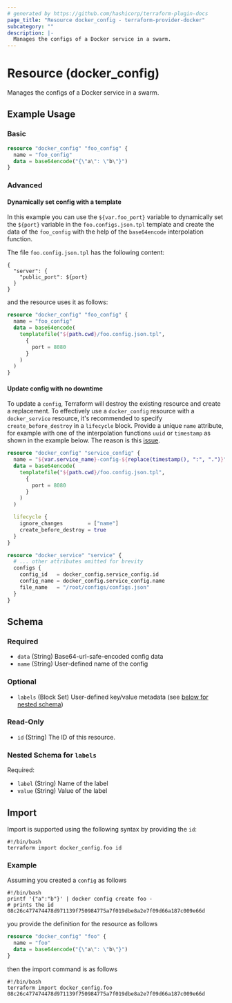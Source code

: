 ```yaml
---
# generated by https://github.com/hashicorp/terraform-plugin-docs
page_title: "Resource docker_config - terraform-provider-docker"
subcategory: ""
description: |-
  Manages the configs of a Docker service in a swarm.
---
```

<!-- Bug: Type and Name are switched -->
# Resource (docker_config)

Manages the configs of a Docker service in a swarm.

## Example Usage

### Basic

```terraform
resource "docker_config" "foo_config" {
  name = "foo_config"
  data = base64encode("{\"a\": \"b\"}")
}
```

### Advanced
#### Dynamically set config with a template
In this example you can use the `${var.foo_port}` variable to dynamically
set the `${port}` variable in the `foo.configs.json.tpl` template and create
the data of the `foo_config` with the help of the `base64encode` interpolation
function.

The file `foo.config.json.tpl` has the following content:

```gojson
{
  "server": {
    "public_port": ${port}
  }
}
```

and the resource uses it as follows:

```terraform
resource "docker_config" "foo_config" {
  name = "foo_config"
  data = base64encode(
    templatefile("${path.cwd}/foo.config.json.tpl",
      {
        port = 8080
      }
    )
  )
}
```

#### Update config with no downtime
To update a `config`, Terraform will destroy the existing resource and create a replacement.
To effectively use a `docker_config` resource with a `docker_service` resource, it's recommended
 to specify `create_before_destroy` in a `lifecycle` block. Provide a unique `name` attribute,
for example with one of the interpolation functions `uuid` or `timestamp` as shown
in the example below. The reason is this [issue](https://github.com/moby/moby/issues/35803).

```terraform
resource "docker_config" "service_config" {
  name = "${var.service_name}-config-${replace(timestamp(), ":", ".")}"
  data = base64encode(
    templatefile("${path.cwd}/foo.config.json.tpl",
      {
        port = 8080
      }
    )
  )

  lifecycle {
    ignore_changes        = ["name"]
    create_before_destroy = true
  }
}

resource "docker_service" "service" {
  # ... other attributes omitted for brevity
  configs {
    config_id   = docker_config.service_config.id
    config_name = docker_config.service_config.name
    file_name   = "/root/configs/configs.json"
  }
}
```

<!-- schema generated by tfplugindocs -->
## Schema

### Required

- `data` (String) Base64-url-safe-encoded config data
- `name` (String) User-defined name of the config

### Optional

- `labels` (Block Set) User-defined key/value metadata (see [below for nested schema](#nestedblock--labels))

### Read-Only

- `id` (String) The ID of this resource.

<a id="nestedblock--labels"></a>
### Nested Schema for `labels`

Required:

- `label` (String) Name of the label
- `value` (String) Value of the label

## Import

Import is supported using the following syntax by providing the `id`:

```shell
#!/bin/bash
terraform import docker_config.foo id
```

### Example

Assuming you created a `config` as follows

```shell
#!/bin/bash
printf '{"a":"b"}' | docker config create foo -
# prints the id 
08c26c477474478d971139f750984775a7f019dbe8a2e7f09d66a187c009e66d
```

you provide the definition for the resource as follows

```terraform
resource "docker_config" "foo" {
  name = "foo"
  data = base64encode("{\"a\": \"b\"}")
}
```

then the import command is as follows

```shell
#!/bin/bash
terraform import docker_config.foo 08c26c477474478d971139f750984775a7f019dbe8a2e7f09d66a187c009e66d
```
